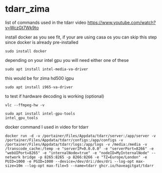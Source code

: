 # tdarr_zima
list of commands used in the tdarr video
https://www.youtube.com/watch?v=WczGt7Wk9to

install docker as you see fit, if your are using casa os you can skip this step since docker is already pre-installed

```sudo install docker```

depending on your intel gpu you will need either one of these

```sudo apt install intel-media-va-driver```

this would be for zima hd500 igpu

```sudo apt install i965-va-driver```


to test if hardware decoding is working (optional)

```vlc --ffmpeg-hw -v```


```
sudo apt install intel-gpu-tools
intel_gpu_tools
```

docker command I used in video for tdarr
```
docker run -d -v /portainer/Files/Appdata/tdarr/server:/app/server -v /portainer/Files/Appdata/tdarr/configs:/app/configs -v /portainer/Files/Appdata/tdarr/logs:/app/logs -v /media:/media -v /transcode_cache:/temp -e "serverIP=0.0.0.0" -e "serverPort=8266" -e "webUIPort=8265" -e "internalNode=true" -e "nodeID=MyInternalNode" --network bridge -p 8265:8265 -p 8266:8266 -e "TZ=Europe/London" -e PUID=1000 -e PGID=1000 --device=/dev/dri:/dev/dri --log-opt max-size=10m --log-opt max-file=5 --name=tdarr ghcr.io/haveagitgat/tdarr
```
